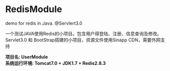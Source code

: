 RedisModule
===========
demo for redis in Java. @Servlert3.0


一个测试JAVA使用Redis的小项目。包含用户得登陆、注册、信息查询及修改。
Servlet3.0 和 BootStrap搭建的小项目，资源文件使用Sinapp CDN，需要外网支持


**项目名: UserModule**  
**系统运行环境: Tomcat7.0 + JDK1.7 + Redis2.8.3**
